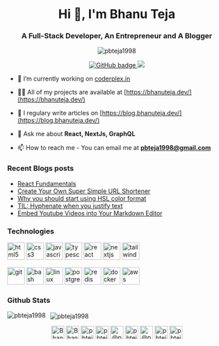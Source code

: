 <h1 align="center">Hi 👋, I'm Bhanu Teja</h1>
<h3 align="center">A Full-Stack Developer, An Entrepreneur and A Blogger</h3>

<p align="center"> <img src="https://komarev.com/ghpvc/?username=pbteja1998" alt="pbteja1998" /> </p>

<p align="center">
  <a href="https://github.com/pbteja1998?tab=followers">
    <img src="https://img.shields.io/github/followers/pbteja1998?label=Followers&logo=GitHub&style=for-the-badge" alt="GitHub badge" />
  </a>
  <a href="http://twitter.com/pbteja1998">
    <img src="https://img.shields.io/twitter/follow/pbteja1998?label=Twitter&logo=twitter&style=for-the-badge" />
  </a>
</p>

- 🔭 I’m currently working on [coderplex.in](https://coderplex.in)

- 👨‍💻 All of my projects are available at [https://bhanuteja.dev/](https://bhanuteja.dev/)

- 📝 I regulary write articles on [https://blog.bhanuteja.dev/](https://blog.bhanuteja.dev/)

- 💬 Ask me about **React, NextJs, GraphQL**

- 📫 How to reach me - You can email me at **pbteja1998@gmail.com** 

### Recent Blogs posts
<!-- BLOG-POST-LIST:START -->
- [React Fundamentals](https://blog.bhanuteja.dev/react-fundamentals)
- [Create Your Own Super Simple URL Shortener](https://blog.bhanuteja.dev/create-your-own-super-simple-url-shortener)
- [Why you should start using HSL color format](https://blog.bhanuteja.dev/why-you-should-start-using-hsl-color-format)
- [TIL: Hyphenate when you justify text](https://blog.bhanuteja.dev/til-hyphenate-when-you-justify-text)
- [Embed Youtube Videos into Your Markdown Editor](https://blog.bhanuteja.dev/embed-youtube-videos-into-your-markdown-editor)
<!-- BLOG-POST-LIST:END -->

### Technologies
<p>
    <img src="https://devicons.github.io/devicon/devicon.git/icons/html5/html5-original-wordmark.svg" alt="html5" width="40" height="40"/>
    <img src="https://devicons.github.io/devicon/devicon.git/icons/css3/css3-original-wordmark.svg" alt="css3" width="40" height="40"/>
    <img src="https://devicons.github.io/devicon/devicon.git/icons/javascript/javascript-original.svg" alt="javascript" width="40" height="40"/>
    <img src="https://devicons.github.io/devicon/devicon.git/icons/typescript/typescript-original.svg" alt="typescript" width="40" height="40"/>
    <img src="https://devicons.github.io/devicon/devicon.git/icons/react/react-original-wordmark.svg" alt="react" width="40" height="40"/>
    <img src="https://cdn.worldvectorlogo.com/logos/nextjs-3.svg" alt="nextjs" width="40" height="40"/>
    <img src="https://www.vectorlogo.zone/logos/tailwindcss/tailwindcss-icon.svg" alt="tailwind" width="40" height="40"/>     
</p>
<p>
    <img src="https://www.vectorlogo.zone/logos/git-scm/git-scm-icon.svg" alt="git" width="40" height="40"/>
    <img src="https://www.vectorlogo.zone/logos/gnu_bash/gnu_bash-icon.svg" alt="bash" width="40" height="40"/>
    <img src="https://devicons.github.io/devicon/devicon.git/icons/linux/linux-original.svg" alt="linux" width="40" height="40"/>
    <img src="https://devicons.github.io/devicon/devicon.git/icons/postgresql/postgresql-original-wordmark.svg" alt="postgresql" width="40" height="40"/>  
    <img src="https://devicons.github.io/devicon/devicon.git/icons/redis/redis-original-wordmark.svg" alt="redis" width="40" height="40"/>
    <img src="https://devicons.github.io/devicon/devicon.git/icons/docker/docker-original-wordmark.svg" alt="docker" width="40" height="40"/>
    <img src="https://devicons.github.io/devicon/devicon.git/icons/amazonwebservices/amazonwebservices-original-wordmark.svg" alt="aws" width="40" height="40"/>         
</p>

### Github Stats

<p>
    <img align="left" src="https://github-readme-stats.vercel.app/api/top-langs/?username=pbteja1998&layout=compact&hide=html" alt="pbteja1998" />
</p>

<p>&nbsp;
    <img align="center" src="https://github-readme-stats.vercel.app/api?username=pbteja1998&show_icons=true" alt="pbteja1998" />
</p>

<p align="center">
    <a href="https://bhanuteja.dev" target="blank"><img align="center" src="https://github.com/pbteja1998/pbteja1998/blob/master/images/logo.png" alt="Bhanu Teja's Portfolio" height="30" width="30" /></a>
    <a href="https://blog.bhanuteja.dev" target="blank"><img align="center" src="https://cdn.hashnode.com/res/hashnode/image/upload/v1592752137870/scHk9tTaA.png" alt="Bhanu Teja's Blog" height="30" width="30" /></a>
    <a href="https://linkedin.com/in/pbteja1998" target="blank"><img align="center" src="https://cdn.jsdelivr.net/npm/simple-icons@3.0.1/icons/linkedin.svg" alt="pbteja1998" height="30" width="30" /></a>
    <a href="https://twitter.com/pbteja1998" target="blank"><img align="center" src="https://cdn.jsdelivr.net/npm/simple-icons@3.0.1/icons/twitter.svg" alt="pbteja1998" height="30" width="30" /></a>
    <a href="https://hashnode.com/@pbteja1998" target="blank"><img align="center" src="https://cdn.hashnode.com/res/hashnode/image/upload/v1592752137870/scHk9tTaA.png" alt="@pbteja1998" height="30" width="30" /></a>
    <a href="https://dev.to/pbteja1998" target="blank"><img align="center" src="https://cdn.jsdelivr.net/npm/simple-icons@3.0.1/icons/dev-dot-to.svg" alt="pbteja1998" height="30" width="30" /></a>
    <a href="https://medium.com/@pbteja1998" target="blank"><img align="center" src="https://cdn.jsdelivr.net/npm/simple-icons@3.0.1/icons/medium.svg" alt="@pbteja1998" height="30" width="30" /></a>    
    <a href="https://codepen.io/pbteja1998" target="blank"><img align="center" src="https://cdn.jsdelivr.net/npm/simple-icons@3.0.1/icons/codepen.svg" alt="pbteja1998" height="30" width="30" /></a>
    <a href="https://codesandbox.com/pbteja1998" target="blank"><img align="center" src="https://cdn.jsdelivr.net/npm/simple-icons@3.0.1/icons/codesandbox.svg" alt="pbteja1998" height="30" width="30" /></a>
</p>
